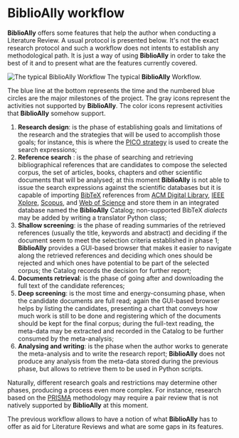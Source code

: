 # BiblioAlly workflow

**BiblioAlly** offers some features that help the author when conducting a Literature Review.
A usual protocol is presented below. It's not the exact research protocol and such a workflow does
not intents to establish any methodological path. It is just a way of using **BiblioAlly** in order to
take the best of it and to present what are the features currently covered.

![The typical BiblioAlly Workflow](..\assets\images\BiblioAlly-workflow.jpg "BiblioAlly typical workflow")
The typical **BiblioAlly** Workflow.

The blue line at the bottom represents the time and the numbered blue circles are the major milestones of the project.
The gray icons represent the activities not supported by **BiblioAlly**. The color icons represent
activities that **BiblioAlly** somehow support.

1. **Research design**: is the phase of establishing goals and limitations of the research and the strategies
that will be used to accomplish those goals; for instance, this is where the
[PICO strategy](https://en.wikipedia.org/wiki/PICO_process) is used to create the search expressions;
2. **Reference search** : is the phase of searching and retrieving bibliographical references that are candidates
to compose the selected corpus, the set of articles, books, chapters and other scientific documents that will be
analysed; at this moment **BiblioAlly** is not able to issue the search expressions against the scientific databases
but it is capable of importing [BibTeX](https://en.wikipedia.org/wiki/BibTeX) references from
[ACM Digital Library](https://en.wikipedia.org/wiki/Association_for_Computing_Machinery#Portal_and_Digital_Library),
[IEEE Xplore](https://en.wikipedia.org/wiki/IEEE_Xplore), [Scopus](https://en.wikipedia.org/wiki/Scopus),
and [Web of Science](https://en.wikipedia.org/wiki/Web_of_Science) and store them in an integrated database
named the **BiblioAlly** Catalog; non-supported BibTeX *dialects* may be added by writing a translator Python class;
3. **Shallow screening**: is the phase of reading summaries of the retrieved references (usually the title, keywords
and abstract) and deciding if the document seem to meet the selection criteria established in
phase 1; **BiblioAlly** provides a GUI-based browser that makes it easier to navigate along the
retrieved references and deciding which ones should be rejected and which ones have potential to
be part of the selected corpus; the Catalog records the decision for further report;
4. **Documents retrieval**: is the phase of going after and downloading the full text of the candidate
references;
5. **Deep screening**: is the most time and energy-consuming phase, when the candidate documents are
full read; again the GUI-based browser helps by listing the candidates, presenting a
chart that conveys how much work is still to be done and registering which of the documents
should be kept for the final corpus; during the full-text reading, the meta-data may be extracted
and recorded in the Catalog to be further consumed by the meta-analysis;
6. **Analysing and writing**: is the phase when the author works to generate the meta-analysis and to
write the research report; **BiblioAlly** does not produce any analysis from the meta-data stored
during the previous phase, but allows to retrieve them to be used in Python scripts.

Naturally, different research goals and restrictions may determine other phases, producing a process
even more complex. For instance, research based on the [PRISMA](https://en.wikipedia.org/wiki/Preferred_Reporting_Items_for_Systematic_Reviews_and_Meta-Analyses)
methodology may require a pair review that is not natively supported by **BiblioAlly** at this moment.

The previous workflow allows to have a notion of what **BiblioAlly** has to offer as aid for
Literature Reviews and what are some gaps in its features.
